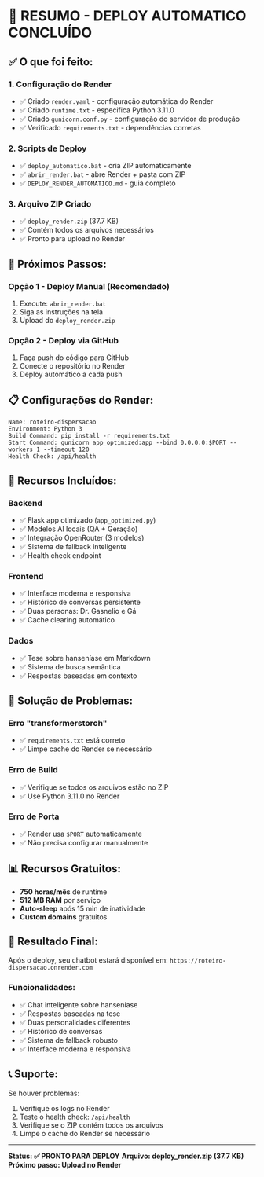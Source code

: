 # 🚀 RESUMO - DEPLOY AUTOMATICO CONCLUÍDO

## ✅ O que foi feito:

### 1. Configuração do Render
- ✅ Criado `render.yaml` - configuração automática do Render
- ✅ Criado `runtime.txt` - especifica Python 3.11.0
- ✅ Criado `gunicorn.conf.py` - configuração do servidor de produção
- ✅ Verificado `requirements.txt` - dependências corretas

### 2. Scripts de Deploy
- ✅ `deploy_automatico.bat` - cria ZIP automaticamente
- ✅ `abrir_render.bat` - abre Render + pasta com ZIP
- ✅ `DEPLOY_RENDER_AUTOMATICO.md` - guia completo

### 3. Arquivo ZIP Criado
- ✅ `deploy_render.zip` (37.7 KB)
- ✅ Contém todos os arquivos necessários
- ✅ Pronto para upload no Render

## 🎯 Próximos Passos:

### Opção 1 - Deploy Manual (Recomendado)
1. Execute: `abrir_render.bat`
2. Siga as instruções na tela
3. Upload do `deploy_render.zip`

### Opção 2 - Deploy via GitHub
1. Faça push do código para GitHub
2. Conecte o repositório no Render
3. Deploy automático a cada push

## 📋 Configurações do Render:

```
Name: roteiro-dispersacao
Environment: Python 3
Build Command: pip install -r requirements.txt
Start Command: gunicorn app_optimized:app --bind 0.0.0.0:$PORT --workers 1 --timeout 120
Health Check: /api/health
```

## 🔧 Recursos Incluídos:

### Backend
- ✅ Flask app otimizado (`app_optimized.py`)
- ✅ Modelos AI locais (QA + Geração)
- ✅ Integração OpenRouter (3 modelos)
- ✅ Sistema de fallback inteligente
- ✅ Health check endpoint

### Frontend
- ✅ Interface moderna e responsiva
- ✅ Histórico de conversas persistente
- ✅ Duas personas: Dr. Gasnelio e Gá
- ✅ Cache clearing automático

### Dados
- ✅ Tese sobre hanseníase em Markdown
- ✅ Sistema de busca semântica
- ✅ Respostas baseadas em contexto

## 🚨 Solução de Problemas:

### Erro "transformerstorch"
- ✅ `requirements.txt` está correto
- ✅ Limpe cache do Render se necessário

### Erro de Build
- ✅ Verifique se todos os arquivos estão no ZIP
- ✅ Use Python 3.11.0 no Render

### Erro de Porta
- ✅ Render usa `$PORT` automaticamente
- ✅ Não precisa configurar manualmente

## 📊 Recursos Gratuitos:

- **750 horas/mês** de runtime
- **512 MB RAM** por serviço
- **Auto-sleep** após 15 min de inatividade
- **Custom domains** gratuitos

## 🎉 Resultado Final:

Após o deploy, seu chatbot estará disponível em:
`https://roteiro-dispersacao.onrender.com`

### Funcionalidades:
- ✅ Chat inteligente sobre hanseníase
- ✅ Respostas baseadas na tese
- ✅ Duas personalidades diferentes
- ✅ Histórico de conversas
- ✅ Sistema de fallback robusto
- ✅ Interface moderna e responsiva

## 📞 Suporte:

Se houver problemas:
1. Verifique os logs no Render
2. Teste o health check: `/api/health`
3. Verifique se o ZIP contém todos os arquivos
4. Limpe o cache do Render se necessário

---

**Status: ✅ PRONTO PARA DEPLOY**
**Arquivo: deploy_render.zip (37.7 KB)**
**Próximo passo: Upload no Render** 
